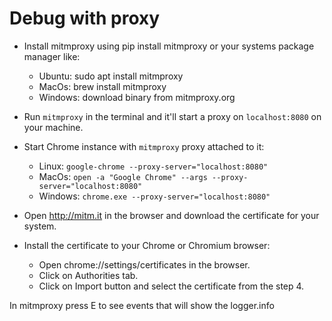 # Debug with proxy


- Install mitmproxy using pip install mitmproxy or your systems package manager like:
  - Ubuntu: sudo apt install mitmproxy
  - MacOs: brew install mitmproxy
  - Windows: download binary from mitmproxy.org

- Run `mitmproxy` in the terminal and it'll start a proxy on `localhost:8080` on your machine.
- Start Chrome instance with `mitmproxy` proxy attached to it:
  - Linux: `google-chrome --proxy-server="localhost:8080"`
  - MacOs: `open -a "Google Chrome" --args --proxy-server="localhost:8080"`
  - Windows: `chrome.exe --proxy-server="localhost:8080"`
- Open http://mitm.it in the browser and download the certificate for your system.
- Install the certificate to your Chrome or Chromium browser:
  - Open chrome://settings/certificates in the browser.
  - Click on Authorities tab.
  - Click on Import button and select the certificate from the step 4.

In mitmproxy press E to see events that will show the logger.info